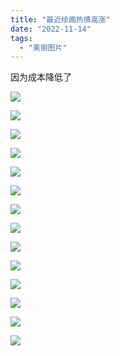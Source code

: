 ```yaml
---
title: "最近绘画热情高涨"
date: "2022-11-14"
tags: 
  - "美丽图片"
---
```


因为成本降低了

[![](https://ruanqizhen.wordpress.com/wp-content/uploads/2022/11/104.png?w=1024)](https://ruanqizhen.wordpress.com/wp-content/uploads/2022/11/104.png)

[![](https://ruanqizhen.wordpress.com/wp-content/uploads/2022/11/107.png?w=1024)](https://ruanqizhen.wordpress.com/wp-content/uploads/2022/11/107.png)

[![](https://ruanqizhen.wordpress.com/wp-content/uploads/2022/11/111.png?w=1024)](https://ruanqizhen.wordpress.com/wp-content/uploads/2022/11/111.png)

[![](https://ruanqizhen.wordpress.com/wp-content/uploads/2022/11/110.png?w=1024)](https://ruanqizhen.wordpress.com/wp-content/uploads/2022/11/110.png)

[![](https://ruanqizhen.wordpress.com/wp-content/uploads/2022/11/118.png?w=1024)](https://ruanqizhen.wordpress.com/wp-content/uploads/2022/11/118.png)

[![](https://ruanqizhen.wordpress.com/wp-content/uploads/2022/11/119.png?w=1024)](https://ruanqizhen.wordpress.com/wp-content/uploads/2022/11/119.png)

[![](https://ruanqizhen.wordpress.com/wp-content/uploads/2022/11/122.png?w=1024)](https://ruanqizhen.wordpress.com/wp-content/uploads/2022/11/122.png)

[![](https://ruanqizhen.wordpress.com/wp-content/uploads/2022/11/125.png?w=1024)](https://ruanqizhen.wordpress.com/wp-content/uploads/2022/11/125.png)

[![](https://ruanqizhen.wordpress.com/wp-content/uploads/2022/11/127.png?w=1024)](https://ruanqizhen.wordpress.com/wp-content/uploads/2022/11/127.png)

[![](https://ruanqizhen.wordpress.com/wp-content/uploads/2022/11/129.png?w=1024)](https://ruanqizhen.wordpress.com/wp-content/uploads/2022/11/129.png)

[![](https://ruanqizhen.wordpress.com/wp-content/uploads/2022/11/130.png?w=1024)](https://ruanqizhen.wordpress.com/wp-content/uploads/2022/11/130.png)

[![](https://ruanqizhen.wordpress.com/wp-content/uploads/2022/11/133.png?w=1024)](https://ruanqizhen.wordpress.com/wp-content/uploads/2022/11/133.png)

[![](https://ruanqizhen.wordpress.com/wp-content/uploads/2022/11/136.png?w=1024)](https://ruanqizhen.wordpress.com/wp-content/uploads/2022/11/136.png)

[![](https://ruanqizhen.wordpress.com/wp-content/uploads/2022/11/117.png?w=1024)](https://ruanqizhen.wordpress.com/wp-content/uploads/2022/11/117.png)
